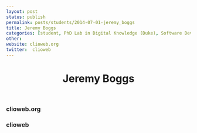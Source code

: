 ```yaml
---
layout: post
status: publish
permalink: posts/students/2014-07-01-jeremy_boggs
title: Jeremy Boggs
categories: [student, PhD Lab in Digital Knowledge (Duke), Software Development, Visualizations]
other: 
website: clioweb.org
twitter:  clioweb
---
```

  <div class='student-info'>
    <header class='post-header'>
      <h1>Jeremy Boggs</h1>
    </header>
  </div>

  <div class='student-contact'>
    <h3>clioweb.org</h3>
    <h3>clioweb</h3>
  </div>  
  